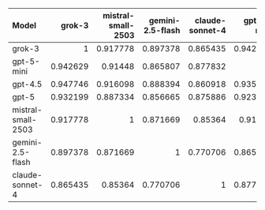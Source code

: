 | Model              |   grok-3 |   mistral-small-2503 |   gemini-2.5-flash |   claude-sonnet-4 |   gpt-5-mini |    gpt-5 |   gpt-4.5 |     SUM |
|:-------------------|---------:|---------------------:|-------------------:|------------------:|-------------:|---------:|----------:|--------:|
| grok-3             | 1        |             0.917778 |           0.897378 |          0.865435 |     0.942629 | 0.932199 |  0.947746 | 6.50317 |
| gpt-5-mini         | 0.942629 |             0.91448  |           0.865807 |          0.877832 |     1        | 0.923632 |  0.935449 | 6.45983 |
| gpt-4.5            | 0.947746 |             0.916098 |           0.888394 |          0.860918 |     0.935449 | 0.903498 |  1        | 6.4521  |
| gpt-5              | 0.932199 |             0.887334 |           0.856665 |          0.875886 |     0.923632 | 1        |  0.903498 | 6.37921 |
| mistral-small-2503 | 0.917778 |             1        |           0.871669 |          0.85364  |     0.91448  | 0.887334 |  0.916098 | 6.361   |
| gemini-2.5-flash   | 0.897378 |             0.871669 |           1        |          0.770706 |     0.865807 | 0.856665 |  0.888394 | 6.15062 |
| claude-sonnet-4    | 0.865435 |             0.85364  |           0.770706 |          1        |     0.877832 | 0.875886 |  0.860918 | 6.10442 |
